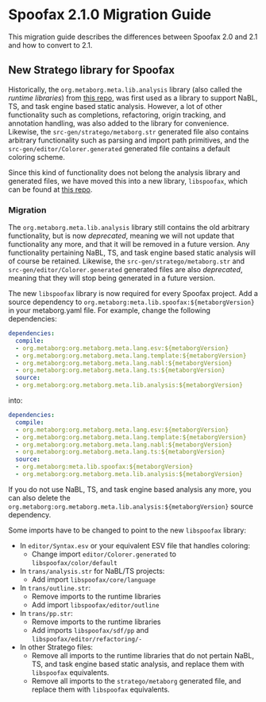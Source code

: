 # Spoofax 2.1.0 Migration Guide

This migration guide describes the differences between Spoofax 2.0 and 2.1 and how to convert to 2.1.

## New Stratego library for Spoofax

Historically, the `org.metaborg.meta.lib.analysis` library (also called the _runtime libraries_) from [this repo](https://github.com/metaborg/runtime-libraries/tree/master/org.metaborg.meta.lib.analysis/), was first used as a library to support NaBL, TS, and task engine based static analysis.
However, a lot of other functionality such as completions, refactoring, origin tracking, and annotation handling, was also added to the library for convenience.
Likewise, the `src-gen/stratego/metaborg.str` generated file also contains arbitrary functionality such as parsing and import path primitives, and the `src-gen/editor/Colorer.generated` generated file contains a default coloring scheme.

Since this kind of functionality does not belong the analysis library and generated files, we have moved this into a new library, `libspoofax`, which can be found at [this repo](https://github.com/metaborg/spoofax/tree/master/meta.lib.spoofax).

### Migration

The `org.metaborg.meta.lib.analysis` library still contains the old arbitrary functionality, but is now *deprecated*, meaning we will not update that functionality any more, and that it will be removed in a future version.
Any functionality pertaining NaBL, TS, and task engine based static analysis will of course be retained.
Likewise, the `src-gen/stratego/metaborg.str` and `src-gen/editor/Colorer.generated` generated files are also *deprecated*, meaning that they will stop being generated in a future version.

The new `libspoofax` library is now required for every Spoofax project.
Add a source dependency to `org.metaborg:meta.lib.spoofax:${metaborgVersion}` in your <span class='file'>metaborg.yaml</span> file.
For example, change the following dependencies:

```yaml
dependencies:
  compile:
  - org.metaborg:org.metaborg.meta.lang.esv:${metaborgVersion}
  - org.metaborg:org.metaborg.meta.lang.template:${metaborgVersion}
  - org.metaborg:org.metaborg.meta.lang.nabl:${metaborgVersion}
  - org.metaborg:org.metaborg.meta.lang.ts:${metaborgVersion}
  source:
  - org.metaborg:org.metaborg.meta.lib.analysis:${metaborgVersion}
```

into:

```yaml
dependencies:
  compile:
  - org.metaborg:org.metaborg.meta.lang.esv:${metaborgVersion}
  - org.metaborg:org.metaborg.meta.lang.template:${metaborgVersion}
  - org.metaborg:org.metaborg.meta.lang.nabl:${metaborgVersion}
  - org.metaborg:org.metaborg.meta.lang.ts:${metaborgVersion}
  source:
  - org.metaborg:meta.lib.spoofax:${metaborgVersion}
  - org.metaborg:org.metaborg.meta.lib.analysis:${metaborgVersion}
```

If you do not use NaBL, TS, and task engine based analysis any more, you can also delete the `org.metaborg:org.metaborg.meta.lib.analysis:${metaborgVersion}` source dependency.

Some imports have to be changed to point to the new `libspoofax` library:

* In `editor/Syntax.esv` or your equivalent ESV file that handles coloring:
  * Change import `editor/Colorer.generated` to `libspoofax/color/default`
* In `trans/analysis.str` for NaBL/TS projects:
  * Add import `libspoofax/core/language`
* In `trans/outline.str`:
  * Remove imports to the runtime libraries
  * Add import `libspoofax/editor/outline`
* In `trans/pp.str`:
  * Remove imports to the runtime libraries
  * Add imports `libspoofax/sdf/pp` and `libspoofax/editor/refactoring/-`
* In other Stratego files:
  * Remove all imports to the runtime libraries that do not pertain NaBL, TS, and task engine based static analysis, and replace them with `libspoofax` equivalents.
  * Remove all imports to the `stratego/metaborg` generated file, and replace them with `libspoofax` equivalents.
